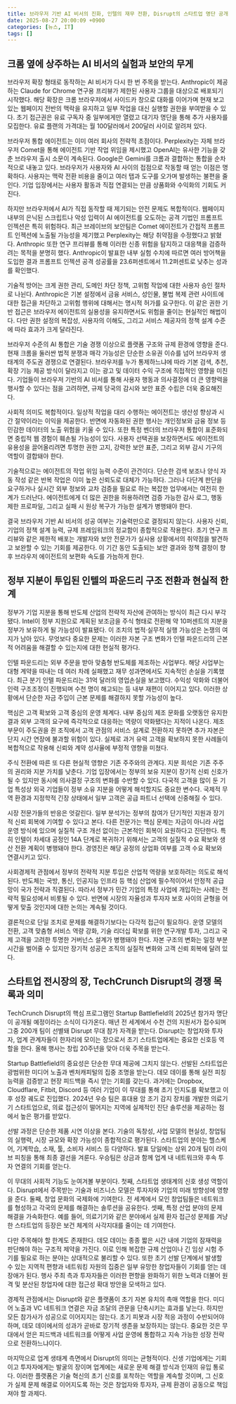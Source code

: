 ```yaml
---
title: 브라우저 기반 AI 비서의 진화, 인텔의 재무 전환, Disrupt의 스타트업 명단 공개
date: 2025-08-27 20:00:09 +0900
categories: [뉴스, IT]
tags: []
---
```


## 크롬 옆에 상주하는 AI 비서의 실험과 보안의 무게
브라우저 확장 형태로 동작하는 AI 비서가 다시 한 번 주목을 받는다. Anthropic이 제공하는 Claude for Chrome 연구용 프리뷰가 제한된 사용자 그룹을 대상으로 배포되기 시작했다. 해당 확장은 크롬 브라우저에서 사이드카 창으로 대화를 이어가며 현재 보고 있는 웹페이지 전반의 맥락을 유지하고 일부 작업을 대신 실행할 권한을 부여받을 수 있다. 초기 접근권은 유료 구독자 중 일부에게만 열렸고 대기자 명단을 통해 추가 사용자를 모집한다. 유료 플랜의 가격대는 월 100달러에서 200달러 사이로 알려져 있다.

브라우저 통합 에이전트는 이미 여러 회사의 전략적 초점이다. Perplexity는 자체 브라우저 Comet을 통해 에이전트 기반 작업 위임을 제시했고 OpenAI는 유사한 기능을 갖춘 브라우저 출시 소문이 계속된다. Google은 Gemini를 크롬과 결합하는 통합을 순차적으로 내놓고 있다. 브라우저가 사용자와 AI 사이의 접점으로 작동할 때 얻는 이점은 명확하다. 사용자는 맥락 전환 비용을 줄이고 여러 탭과 도구를 오가며 발생하는 불편을 줄인다. 기업 입장에서는 사용자 활동과 직접 연결되는 만큼 상품화와 수익화의 기회도 커진다.

하지만 브라우저에서 AI가 직접 동작할 때 제기되는 안전 문제도 복합적이다. 웹페이지 내부의 은닉된 스크립트나 악성 입력이 AI 에이전트를 오도하는 공격 기법인 프롬프트 인젝션은 특히 위험하다. 최근 브레이브의 보안팀은 Comet 에이전트가 간접적 프롬프트 인젝션에 노출될 가능성을 제기했고 Perplexity는 해당 취약점을 수정했다고 밝혔다. Anthropic 또한 연구 프리뷰를 통해 이러한 신종 위험을 탐지하고 대응책을 검증하려는 목적을 분명히 했다. Anthropic이 발표한 내부 실험 수치에 따르면 여러 방어책을 도입한 결과 프롬프트 인젝션 공격 성공률을 23.6퍼센트에서 11.2퍼센트로 낮추는 성과를 확인했다.

기술적 방어는 크게 권한 관리, 도메인 차단 정책, 고위험 작업에 대한 사용자 승인 절차로 나뉜다. Anthropic은 기본 설정에서 금융 서비스, 성인물, 불법 복제 관련 사이트에 대한 접근을 차단하고 고위험 행위에 대해서는 명시적 허가를 요구한다. 이 같은 권한 기반 접근은 브라우저 에이전트의 실용성을 유지하면서도 위험을 줄이는 현실적인 해법이다. 다만 권한 설정의 복잡성, 사용자의 이해도, 그리고 서비스 제공자의 정책 설계 수준에 따라 효과가 크게 달라진다.

브라우저 수준의 AI 통합은 기술 경쟁 이상으로 플랫폼 구조와 규제 환경에 영향을 준다. 현재 크롬을 둘러싼 법적 분쟁과 매각 가능성은 단순한 소유권 이슈를 넘어 브라우저 생태계의 주도권 경쟁으로 연결된다. 브라우저를 누가 통제하느냐에 따라 기본 검색, 추천, 확장 기능 제공 방식이 달라지고 이는 광고 및 데이터 수익 구조에 직접적인 영향을 미친다. 기업들이 브라우저 기반의 AI 비서를 통해 사용자 행동과 의사결정에 더 큰 영향력을 행사할 수 있다는 점을 고려하면, 규제 당국의 감시와 보안 표준 수립은 더욱 중요해진다.

사회적 의미도 복합적이다. 일상적 작업을 대리 수행하는 에이전트는 생산성 향상과 시간 절약이라는 이익을 제공한다. 반면에 자동화된 권한 행사는 개인정보와 금융 정보 등 민감한 데이터의 노출 위험을 키울 수 있다. 또한 특정 벤더의 브라우저 통합이 표준화되면 중립적 웹 경험이 훼손될 가능성이 있다. 사용자 선택권을 보장하면서도 에이전트의 유용성을 끌어올리려면 투명한 권한 고지, 강력한 보안 표준, 그리고 외부 감시 기구의 역할이 결합돼야 한다.

기술적으로는 에이전트의 작업 위임 능력 수준이 관건이다. 단순한 검색 보조나 양식 자동 작성 같은 반복 작업은 이미 높은 신뢰도로 대체가 가능하다. 그러나 다단계 판단을 요구하거나 실시간 외부 정보와 교차 검증을 필요로 하는 복잡한 업무에서는 여전히 한계가 드러난다. 에이전트에게 더 많은 권한을 허용하려면 검증 가능한 감사 로그, 행동 제한 프로파일, 그리고 실패 시 원상 복구가 가능한 설계가 병행돼야 한다.

결국 브라우저 기반 AI 비서의 성공 여부는 기술력만으로 결정되지 않는다. 사용자 신뢰, 기업의 정책 설계 능력, 규제 프레임워크의 정교함이 종합적으로 작용한다. 초기 연구 프리뷰와 같은 제한적 배포는 개발자와 보안 전문가가 실사용 상황에서의 취약점을 발견하고 보완할 수 있는 기회를 제공한다. 이 기간 동안 도출되는 보안 결과와 정책 결정이 향후 브라우저 에이전트의 보편화 속도를 가늠하게 한다.

## 정부 지분이 투입된 인텔의 파운드리 구조 전환과 현실적 한계
정부가 기업 지분을 통해 반도체 산업의 전략적 자산에 관여하는 방식이 최근 다시 부각됐다. Intel이 정부 지원으로 계획된 보조금을 주식 형태로 전환해 약 10퍼센트의 지분을 정부가 보유하게 될 가능성이 발표됐다. 이 조치의 법적·실무적 실행 가능성은 논쟁의 여지가 남아 있다. 무엇보다 중요한 문제는 이러한 자본 구조 변화가 인텔 파운드리의 근본적 어려움을 해결할 수 있는지에 대한 현실적 평가다.

인텔 파운드리는 외부 주문을 받아 맞춤형 반도체를 제조하는 사업부다. 해당 사업부는 대형 계약을 따내는 데 여러 차례 실패했고 재무 성과면에서도 지속적인 손실을 기록했다. 최근 분기 인텔 파운드리는 31억 달러의 영업손실을 보고했다. 수익성 악화와 더불어 인력 구조조정이 진행되며 수천 명이 해고되는 등 내부 재편이 이어지고 있다. 이러한 상황에서 단순한 자금 주입이 근본 문제를 해결하지 못할 가능성이 높다.

핵심은 고객 확보와 고객 중심의 운영 체계다. 내부 중심의 제조 문화를 오랫동안 유지한 결과 외부 고객의 요구에 즉각적으로 대응하는 역량이 약화됐다는 지적이 나온다. 제조 부문이 주도권을 쥔 조직에서 고객 관점의 서비스 설계로 전환하지 못하면 추가 자본은 단지 시간 연장에 불과할 위험이 있다. 실제로 과거 유력 고객을 확보하지 못한 사례들이 복합적으로 작용해 신뢰와 계약 성사율에 부정적 영향을 미쳤다.

주식 전환에 따른 또 다른 현실적 영향은 기존 주주와의 관계다. 지분 희석은 기존 주주의 권리와 지분 가치를 낮춘다. 기업 입장에서는 정부의 보유 지분이 장기적 신뢰 신호가 될 수 있지만 동시에 의사결정 구조의 변화를 수반할 수 있다. 다국적 고객을 많이 둔 기업 특성상 외국 기업들이 정부 소유 지분을 어떻게 해석할지도 중요한 변수다. 국제적 무역 환경과 지정학적 긴장 상태에서 일부 고객은 공급 파트너 선택에 신중해질 수 있다.

시장 전문가들의 반응은 엇갈린다. 일부 분석가는 정부의 참여가 단기적인 지원과 장기적 신뢰 회복에 기여할 수 있다고 본다. 다른 전문가는 핵심 문제는 자금이 아니라 사업 운영 방식에 있으며 실질적 구조 개선 없이는 근본적인 회복이 요원하다고 진단한다. 특히 인텔이 차세대 공정인 14A 단계로 복귀하기 위해서는 고객의 실질적 수요 확보와 생산 전환 계획이 병행돼야 한다. 경영진은 해당 공정의 상업화 여부를 고객 수요 확보와 연결시키고 있다.

사회경제적 관점에서 정부의 전략적 지분 투입은 산업적 역량을 보호하려는 의도로 해석된다. 반도체는 국방, 통신, 인공지능 인프라 등 핵심 산업에 필수적이어서 안정적 공급망이 국가 전략과 직결된다. 따라서 정부가 민간 기업의 특정 사업에 개입하는 사례는 전략적 필요성에서 비롯될 수 있다. 반면에 시장의 자율성과 투자자 보호 사이의 균형을 어떻게 맞출 것인지에 대한 논의는 계속될 것이다.

결론적으로 단일 조치로 문제를 해결하기보다는 다각적 접근이 필요하다. 운영 모델의 전환, 고객 맞춤형 서비스 역량 강화, 기술 리더십 확보를 위한 연구개발 투자, 그리고 국제 고객을 고려한 투명한 거버넌스 설계가 병행돼야 한다. 자본 구조의 변화는 일정 부분 시간을 벌어줄 수 있지만 장기적 성공은 조직의 실질적 변화와 고객 신뢰 회복에 달려 있다.

## 스타트업 전시장의 장, TechCrunch Disrupt의 경쟁 목록과 의미
TechCrunch Disrupt의 핵심 프로그램인 Startup Battlefield의 2025년 참가자 명단이 공개될 예정이라는 소식이 다가온다. 매년 전 세계에서 수천 건의 지원서가 접수되며 그중 200개 팀이 선별돼 Disrupt 무대 참가 자격을 받는다. Disrupt는 창업자와 투자자, 업계 관계자들이 한자리에 모이는 장으로서 초기 스타트업에게는 중요한 신호등 역할을 한다. 올해 행사는 창립 20주년을 맞아 더욱 주목을 받는다.

Startup Battlefield의 중요성은 단순한 무대 제공에 그치지 않는다. 선발된 스타트업은 광범위한 미디어 노출과 벤처캐피털의 집중 조명을 받는다. 데모 데이를 통해 실전 피칭 능력을 검증받고 현장 피드백을 즉시 얻는 기회를 갖는다. 과거에는 Dropbox, Cloudflare, Fitbit, Discord 등 여러 기업이 이 무대를 통해 초기 인지도를 확보했고 이후 성장 궤도로 진입했다. 2024년 우승 팀은 휴대용 암 조기 감지 장치를 개발한 의료기기 스타트업으로, 의료 접근성이 떨어지는 지역에 실제적인 진단 솔루션을 제공하는 점에서 높은 평가를 받았다.

선발 과정은 단순한 제품 시연 이상을 본다. 기술의 독창성, 사업 모델의 현실성, 창업팀의 실행력, 시장 규모와 확장 가능성이 종합적으로 평가된다. 스타트업의 분야는 헬스케어, 기계학습, 소재, 툴, 소비자 서비스 등 다양하다. 발표 당일에는 상위 20개 팀이 라이브 피칭을 통해 최종 결선을 겨룬다. 우승팀은 상금과 함께 업계 내 네트워크와 후속 투자 연결의 기회를 얻는다.

이 무대의 사회적 기능도 눈여겨볼 부분이다. 첫째, 스타트업 생태계의 신호 생성 역할이다. Disrupt에서 주목받는 기술과 비즈니스 모델은 투자자와 기업의 미래 방향성에 영향을 준다. 둘째, 창업 문화의 국제화에 기여한다. 전 세계에서 모인 창업팀들은 네트워크를 형성하고 각국의 문제를 해결하는 솔루션을 공유한다. 셋째, 특정 산업 분야의 문제 해결을 가속화한다. 예를 들어, 의료기기와 같은 분야에서 실제 환자 접근성 문제를 겨냥한 스타트업의 등장은 보건 체계의 사각지대를 줄이는 데 기여한다.

다만 주목해야 할 한계도 존재한다. 데모 데이는 종종 짧은 시간 내에 기업의 잠재력을 판단해야 하는 구조적 제약을 가진다. 이로 인해 복잡한 규제 산업이나 긴 임상 시험 주기를 필요로 하는 분야는 상대적으로 불리할 수 있다. 또한 초기 선발 단계에서 발생할 수 있는 지역적 편향과 네트워킹 자원의 집중은 일부 유망한 창업자들이 기회를 얻는 데 장애가 된다. 행사 주최 측과 투자자들은 이러한 편향을 완화하기 위한 노력과 더불어 원격 및 분산된 창업자에 대한 접근성 확대 방안을 모색하고 있다.

경제적 관점에서는 Disrupt와 같은 플랫폼이 초기 자본 유치의 촉매 역할을 한다. 미디어 노출과 VC 네트워크 연결은 자금 조달의 관문을 단축시키는 효과를 낳는다. 하지만 모든 참가사가 성공으로 이어지지는 않는다. 초기 피봇과 시장 적응 과정이 수반되어야 하며, 데모 데이에서의 성과가 곧바로 장기적 생존을 보장하지는 않는다. 중요한 것은 무대에서 얻은 피드백과 네트워크를 어떻게 사업 운영에 통합하고 지속 가능한 성장 전략으로 전환하느냐이다.

마지막으로 업계 생태계 측면에서 Disrupt의 의미는 균형적이다. 신생 기업에게는 기회이고 투자자에게는 발굴의 장이며 업계에는 새로운 문제 해결 방식과 인재의 유입 통로다. 이러한 플랫폼은 기술 혁신의 초기 신호를 포착하는 역할을 계속할 것이며, 그 신호가 실제 문제 해결로 이어지도록 하는 것은 창업자와 투자자, 규제 환경이 공동으로 책임져야 할 과제다.